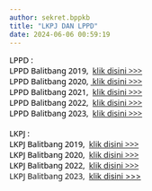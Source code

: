 ```yaml
---
author: sekret.bppkb
title: "LKPJ DAN LPPD"
date: 2024-06-06 00:59:19
---
```

<p style="margin: 0cm; font-variant-ligatures: normal; font-variant-caps: normal; orphans: 2; text-align: start; widows: 2; -webkit-text-stroke-width: 0px; text-decoration-thickness: initial; text-decoration-style: initial; text-decoration-color: initial; word-spacing: 0px;"><span style="font-family: 'Segoe UI',sans-serif; color: black;"><span style="vertical-align: inherit;"><span style="vertical-align: inherit;">LPPD :</span></span></span></p>

<p style="margin: 0cm; font-variant-ligatures: normal; font-variant-caps: normal; orphans: 2; text-align: start; widows: 2; -webkit-text-stroke-width: 0px; text-decoration-thickness: initial; text-decoration-style: initial; text-decoration-color: initial; word-spacing: 0px;"><span style="font-family: 'Segoe UI',sans-serif; color: black;"><span style="vertical-align: inherit;"><span style="vertical-align: inherit;">LPPD Balitbang 2019,&nbsp; </span></span><a href="https://drive.google.com/file/d/11uF_hl9ewDQK8IgzhM2RtHlFtJtX9wp0/view?usp=sharing"><span style="vertical-align: inherit;"><span style="vertical-align: inherit;">klik disini &gt;&gt;&gt;</span></span></a></span></p>

<p style="margin: 0cm; font-variant-ligatures: normal; font-variant-caps: normal; orphans: 2; text-align: start; widows: 2; -webkit-text-stroke-width: 0px; text-decoration-thickness: initial; text-decoration-style: initial; text-decoration-color: initial; word-spacing: 0px;"><span style="font-family: 'Segoe UI',sans-serif; color: black;"><span style="vertical-align: inherit;"><span style="vertical-align: inherit;">LPPD Balitbang 2020,&nbsp;</span></span><a href="https://drive.google.com/file/d/1G5KU6KRrhyuSF4EymL2ZBhIipaeNDewJ/view?usp=sharing"><span style="vertical-align: inherit;"><span style="vertical-align: inherit;"> klik disini &gt;&gt;&gt;</span></span></a></span></p>

<p style="margin: 0cm; font-variant-ligatures: normal; font-variant-caps: normal; orphans: 2; text-align: start; widows: 2; -webkit-text-stroke-width: 0px; text-decoration-thickness: initial; text-decoration-style: initial; text-decoration-color: initial; word-spacing: 0px;"><span style="font-family: 'Segoe UI',sans-serif; color: black;"><span style="vertical-align: inherit;"><span style="vertical-align: inherit;">LPPD Balitbang 2021,&nbsp; </span></span><a href="https://drive.google.com/file/d/1Fe-c2Tgn8s1u2adhvC-XIRLdCq3d3HUk/view?usp=sharing"><span style="vertical-align: inherit;"><span style="vertical-align: inherit;">klik disini &gt;&gt;&gt;</span></span></a></span></p>

<p style="margin: 0cm; font-variant-ligatures: normal; font-variant-caps: normal; orphans: 2; text-align: start; widows: 2; -webkit-text-stroke-width: 0px; text-decoration-thickness: initial; text-decoration-style: initial; text-decoration-color: initial; word-spacing: 0px;"><span style="font-family: 'Segoe UI',sans-serif; color: black;"><span style="vertical-align: inherit;"><span style="vertical-align: inherit;">LPPD Balitbang 2022,&nbsp; </span></span><a href="https://drive.google.com/file/d/1eFmTzUURu1QVxMTs69LohNaM-k559HnC/view?usp=sharing"><span style="vertical-align: inherit;"><span style="vertical-align: inherit;">klik disini &gt;&gt;&gt;</span></span></a></span></p>

<p style="margin: 0cm; font-variant-ligatures: normal; font-variant-caps: normal; orphans: 2; text-align: start; widows: 2; -webkit-text-stroke-width: 0px; text-decoration-thickness: initial; text-decoration-style: initial; text-decoration-color: initial; word-spacing: 0px;"><span style="font-family: 'Segoe UI',sans-serif; color: black;"><span style="vertical-align: inherit;"><span style="vertical-align: inherit;">LPPD Balitbang 2023,&nbsp; </span></span><a href="https://drive.google.com/file/d/1NbOTlxjdhvXNJGspMUa323LOAStZV0su/view?usp=sharing"><span style="vertical-align: inherit;"><span style="vertical-align: inherit;">klik disini &gt;&gt;&gt;</span></span></a></span></p>

<p style="margin: 0cm; font-variant-ligatures: normal; font-variant-caps: normal; orphans: 2; text-align: start; widows: 2; -webkit-text-stroke-width: 0px; text-decoration-thickness: initial; text-decoration-style: initial; text-decoration-color: initial; word-spacing: 0px;">&nbsp;</p>

<p style="margin: 0cm; font-variant-ligatures: normal; font-variant-caps: normal; orphans: 2; text-align: start; widows: 2; -webkit-text-stroke-width: 0px; text-decoration-thickness: initial; text-decoration-style: initial; text-decoration-color: initial; word-spacing: 0px;"><span style="font-family: 'Segoe UI',sans-serif; color: black;">LKPJ :</span></p>

<p style="margin: 0cm; font-variant-ligatures: normal; font-variant-caps: normal; orphans: 2; text-align: start; widows: 2; -webkit-text-stroke-width: 0px; text-decoration-thickness: initial; text-decoration-style: initial; text-decoration-color: initial; word-spacing: 0px;"><span style="font-family: 'Segoe UI',sans-serif; color: black;"><span style="vertical-align: inherit;"><span style="vertical-align: inherit;">LKPJ Balitbang 2019,&nbsp; </span></span><a href="https://drive.google.com/file/d/1NQqTRRaEvvJRKDaSFC8sDl4cTeoq7_EA/view?usp=sharing"><span style="vertical-align: inherit;"><span style="vertical-align: inherit;">klik disini &gt;&gt;&gt;</span></span></a></span></p>

<p style="margin: 0cm; font-variant-ligatures: normal; font-variant-caps: normal; orphans: 2; text-align: start; widows: 2; -webkit-text-stroke-width: 0px; text-decoration-thickness: initial; text-decoration-style: initial; text-decoration-color: initial; word-spacing: 0px;"><span style="font-family: 'Segoe UI',sans-serif; color: black;"><span style="vertical-align: inherit;"><span style="vertical-align: inherit;">LKPJ Balitbang 2020,&nbsp; </span></span><a href="https://drive.google.com/file/d/1SE37-bulUgVDXxckyMHNwVBL7MflnfMm/view?usp=sharing"><span style="vertical-align: inherit;"><span style="vertical-align: inherit;">klik disini &gt;&gt;&gt;</span></span></a></span></p>

<p style="margin: 0cm; font-variant-ligatures: normal; font-variant-caps: normal; orphans: 2; text-align: start; widows: 2; -webkit-text-stroke-width: 0px; text-decoration-thickness: initial; text-decoration-style: initial; text-decoration-color: initial; word-spacing: 0px;"><span style="font-family: 'Segoe UI',sans-serif; color: black;"><span style="vertical-align: inherit;"><span style="vertical-align: inherit;">LKPJ Balitbang 2022,&nbsp; </span></span><a href="https://drive.google.com/file/d/1-98iHE0GmyXzfPJqrNU5IhUcaIP4RHYg/view?usp=sharing"><span style="vertical-align: inherit;"><span style="vertical-align: inherit;">klik disini &gt;&gt;&gt;</span></span></a></span></p>

<p style="margin: 0cm; font-variant-ligatures: normal; font-variant-caps: normal; orphans: 2; text-align: start; widows: 2; -webkit-text-stroke-width: 0px; text-decoration-thickness: initial; text-decoration-style: initial; text-decoration-color: initial; word-spacing: 0px;"><span style="font-family: 'Segoe UI', sans-serif; vertical-align: inherit;">LKPJ Balitbang 2023,&nbsp; </span><a href="https://drive.google.com/file/d/1MTzcBK1JpMTGMWrai9THfNfKXXYLvbjw/view?usp=sharing"><span style="vertical-align: inherit;">klik disini &gt;&gt;&gt;</span></a></p>

<p style="margin: 0cm; font-variant-ligatures: normal; font-variant-caps: normal; orphans: 2; text-align: start; widows: 2; -webkit-text-stroke-width: 0px; text-decoration-thickness: initial; text-decoration-style: initial; text-decoration-color: initial; word-spacing: 0px;">&nbsp;</p>

